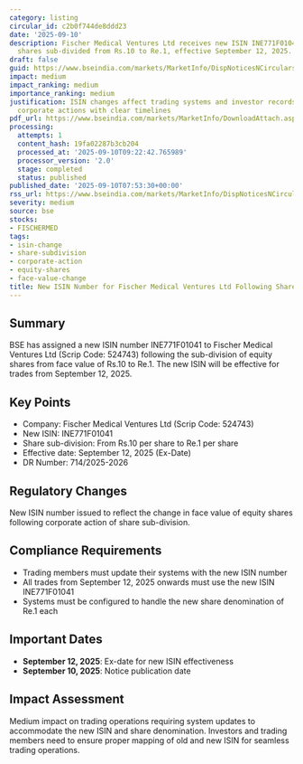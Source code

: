```yaml
---
category: listing
circular_id: c2b0f744de8ddd23
date: '2025-09-10'
description: Fischer Medical Ventures Ltd receives new ISIN INE771F01041 for equity
  shares sub-divided from Rs.10 to Re.1, effective September 12, 2025.
draft: false
guid: https://www.bseindia.com/markets/MarketInfo/DispNoticesNCirculars.aspx?Noticeid={49922420-8E71-4909-B793-E5B0C02AC027}&noticeno=20250910-5&dt=09/10/2025&icount=5&totcount=10&flag=0
impact: medium
impact_ranking: medium
importance_ranking: medium
justification: ISIN changes affect trading systems and investor records but are routine
  corporate actions with clear timelines
pdf_url: https://www.bseindia.com/markets/MarketInfo/DownloadAttach.aspx?id=20250910-5&attachedId=
processing:
  attempts: 1
  content_hash: 19fa02287b3cb204
  processed_at: '2025-09-10T09:22:42.765989'
  processor_version: '2.0'
  stage: completed
  status: published
published_date: '2025-09-10T07:53:30+00:00'
rss_url: https://www.bseindia.com/markets/MarketInfo/DispNoticesNCirculars.aspx?Noticeid={49922420-8E71-4909-B793-E5B0C02AC027}&noticeno=20250910-5&dt=09/10/2025&icount=5&totcount=10&flag=0
severity: medium
source: bse
stocks:
- FISCHERMED
tags:
- isin-change
- share-subdivision
- corporate-action
- equity-shares
- face-value-change
title: New ISIN Number for Fischer Medical Ventures Ltd Following Share Sub-Division
---
```


## Summary

BSE has assigned a new ISIN number INE771F01041 to Fischer Medical Ventures Ltd (Scrip Code: 524743) following the sub-division of equity shares from face value of Rs.10 to Re.1. The new ISIN will be effective for trades from September 12, 2025.

## Key Points

- Company: Fischer Medical Ventures Ltd (Scrip Code: 524743)
- New ISIN: INE771F01041
- Share sub-division: From Rs.10 per share to Re.1 per share
- Effective date: September 12, 2025 (Ex-Date)
- DR Number: 714/2025-2026

## Regulatory Changes

New ISIN number issued to reflect the change in face value of equity shares following corporate action of share sub-division.

## Compliance Requirements

- Trading members must update their systems with the new ISIN number
- All trades from September 12, 2025 onwards must use the new ISIN INE771F01041
- Systems must be configured to handle the new share denomination of Re.1 each

## Important Dates

- **September 12, 2025**: Ex-date for new ISIN effectiveness
- **September 10, 2025**: Notice publication date

## Impact Assessment

Medium impact on trading operations requiring system updates to accommodate the new ISIN and share denomination. Investors and trading members need to ensure proper mapping of old and new ISIN for seamless trading operations.